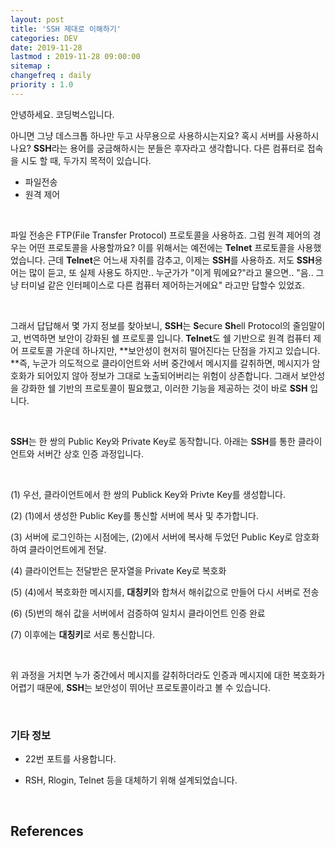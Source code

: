 ```yaml
---
layout: post
title: 'SSH 제대로 이해하기'
categories: DEV
date: 2019-11-28
lastmod : 2019-11-28 09:00:00
sitemap :
changefreq : daily
priority : 1.0
---
```




안녕하세요. 코딩벅스입니다. 

아니면 그냥 데스크톱 하나만 두고 사무용으로 사용하시는지요? 혹시 서버를 사용하시나요? **SSH**라는 용어를 궁금해하시는 분들은 후자라고 생각합니다. 다른 컴퓨터로 접속을 시도 할 때, 두가지 목적이 있습니다. 

* 파일전송
* 원격 제어

<br>

파일 전송은 FTP(File Transfer Protocol) 프로토콜을 사용하죠. 그럼 원격 제어의 경우는 어떤 프로토콜을 사용할까요? 이를 위해서는 예전에는 **Telnet** 프로토콜을 사용했었습니다. 근데 **Telnet**은 어느새 자취를 감추고, 이제는 **SSH**를 사용하죠. 저도 **SSH**용어는 많이 듣고, 또 실제 사용도 하지만.. 누군가가 "이게 뭐에요?"라고 물으면.. "음.. 그냥 터미널 같은 인터페이스로 다른 컴퓨터 제어하는거에요" 라고만 답할수 있었죠. 

<br>

그래서 답답해서 몇 가지 정보를 찾아보니, **SSH**는 **S**ecure **Sh**ell Protocol의 줄임말이고, 번역하면 보안이 강화된 쉘 프로토콜 입니다.  **Telnet**도 쉘 기반으로 원격 컴퓨터 제어 프로토콜 가운데 하나지만,  **보안성이 현저히 떨어진다는 단점을 가지고 있습니다. **즉, 누군가 의도적으로 클라이언트와 서버 중간에서 메시지를 갈취하면, 메시지가 암호화가 되어있지 않아 정보가 그대로 노출되어버리는 위험이 상존합니다.  그래서 보안성을 강화한 쉘 기반의 프로토콜이 필요했고, 이러한 기능을 제공하는 것이 바로 **SSH** 입니다. 

<br>

**SSH**는 한 쌍의 Public Key와 Private Key로 동작합니다. 아래는 **SSH**를 통한 클라이언트와 서버간 상호 인증 과정입니다. 

<br>

(1) 우선, 클라이언트에서 한 쌍의 Publick Key와 Privte Key를 생성합니다. 

(2) (1)에서 생성한 Public Key를 통신할 서버에 복사 및 추가합니다. 

(3) 서버에 로그인하는 시점에는, (2)에서 서버에 복사해 두었던 Public Key로 암호화 하여 클라이언트에게 전달. 

(4) 클라이언트는 전달받은 문자열을 Private Key로 복호화

(5) (4)에서 복호화한 메시지를, **대칭키**와 합쳐서 해쉬값으로 만들어 다시 서버로 전송

(6) (5)번의 해쉬 값을 서버에서 검증하여 일치시 클라이언트 인증 완료

(7) 이후에는 **대칭키**로 서로 통신합니다. 

<br>

위 과정을 거치면 누가 중간에서 메시지를 갈취하더라도 인증과 메시지에 대한 복호화가 어렵기 때문에, **SSH**는 보안성이 뛰어난 프로토콜이라고 볼 수 있습니다. 

<br>

### 기타 정보

* 22번 포트를 사용합니다. 

* RSH, Rlogin, Telnet 등을 대체하기 위해 설계되었습니다. 

<br>

## References

[1]: https://swalloow.github.io/ssh-tunneling	"SSH 프로토콜과 Tunneling이해하기"



